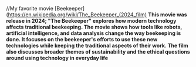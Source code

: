 //My favorite movie
[Beekeeper](https://en.wikipedia.org/wiki/The_Beekeeper_(2024_film)
**This movie was release in 2024; "The Beekeeper" explores how modern technology affects traditional beekeeping. The movie shows how tools like robots, artificial intelligence, and data analysis change the way beekeeping is done. It focuses on the beekeeper's efforts to use these new technologies while keeping the traditional aspects of their work. The film also discusses broader themes of sustainability and the ethical questions around using technology in everyday life** 
